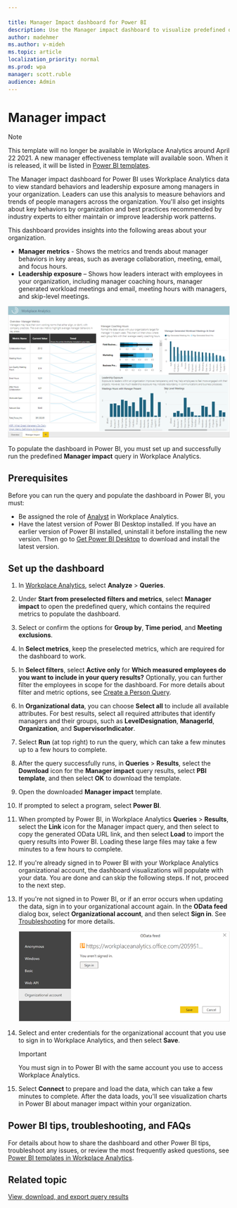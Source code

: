 ```yaml
---

title: Manager Impact dashboard for Power BI
description: Use the Manager impact dashboard to visualize predefined data from Workplace Analytics in Power BI
author: madehmer
ms.author: v-mideh
ms.topic: article
localization_priority: normal 
ms.prod: wpa
manager: scott.ruble
audience: Admin
---
```


# Manager impact

>[!Note]
>This template will no longer be available in Workplace Analytics around April 22 2021. A new manager effectiveness template will available soon. When it is released, it will be listed in [Power BI templates](power-bi-intro.md).

The Manager impact dashboard for Power BI uses Workplace Analytics data to view standard behaviors and leadership exposure among managers in your organization. Leaders can use this analysis to measure behaviors and trends of people managers across the organization. You'll also get insights about key behaviors by organization and best practices recommended by industry experts to either maintain or improve leadership work patterns.

This dashboard provides insights into the following areas about your organization.

* **Manager metrics** - Shows the metrics and trends about manager behaviors in key areas, such as average collaboration, meeting, email, and focus hours.
* **Leadership exposure** – Shows how leaders interact with employees in your organization, including manager coaching hours, manager generated workload meetings and email, meeting hours with managers, and skip-level meetings.

![Manager Impact dashboard in Power BI](../Images/WpA/tutorials/pbi-manager-impact.png)

To populate the dashboard in Power BI, you must set up and successfully run the predefined **Manager impact** query in Workplace Analytics.

## Prerequisites

Before you can run the query and populate the dashboard in Power BI, you must:

* Be assigned the role of [Analyst](../use/user-roles.md) in Workplace Analytics.
* Have the latest version of Power BI Desktop installed. If you have an earlier version of Power BI installed, uninstall it before installing the new version. Then go to [Get Power BI Desktop](https://www.microsoft.com/p/power-bi-desktop/9ntxr16hnw1t?activetab=pivot:overviewtab) to download and install the latest version.

## Set up the dashboard

1. In [Workplace Analytics](https://workplaceanalytics.office.com/), select **Analyze** > **Queries**.
2. Under **Start from preselected filters and metrics**, select **Manager impact** to open the predefined query, which contains the required metrics to populate the dashboard.
3. Select or confirm the options for **Group by**, **Time period**, and **Meeting exclusions**.
4. In **Select metrics**, keep the preselected metrics, which are required for the dashboard to work.
5. In **Select filters**, select **Active only** for **Which measured employees do you want to include in your query results?** Optionally, you can further filter the employees in scope for the dashboard. For more details about filter and metric options, see [Create a Person Query](./person-queries.md).
6. In **Organizational data**, you can choose **Select all** to include all available attributes. For best results, select all required attributes that identify managers and their groups, such as **LevelDesignation**, **ManagerId**, **Organization**, and **SupervisorIndicator**.
7. Select **Run** (at top right) to run the query, which can take a few minutes up to a few hours to complete.
8. After the query successfully runs, in **Queries** > **Results**, select the **Download** icon for the **Manager impact** query results, select **PBI template**, and then select **OK** to download the template.
9. Open the downloaded **Manager impact** template.
10. If prompted to select a program, select **Power BI**.
11. When prompted by Power BI, in Workplace Analytics **Queries** > **Results**, select the **Link** icon for the Manager impact query, and then select to copy the generated OData URL link, and then select **Load** to import the query results into Power BI. Loading these large files may take a few minutes to a few hours to complete.
12. If you're already signed in to Power BI with your Workplace Analytics organizational account, the dashboard visualizations will populate with your data. You are done and can skip the following steps. If not, proceed to the next step.
13. If you're not signed in to Power BI, or if an error occurs when updating the data, sign in to your organizational account again. In the **OData feed** dialog box, select **Organizational account**, and then select **Sign in**. See [Troubleshooting](../tutorials/power-bi-templates.md#troubleshooting) for more details.

    ![Power BI sign in](../Images/WpA/Tutorials/pbi-sign-in.png)

14. Select and enter credentials for the organizational account that you use to sign in to Workplace Analytics, and then select **Save**.

     >[!Important]
     >You must sign in to Power BI with the same account you use to access Workplace Analytics.

15. Select **Connect** to prepare and load the data, which can take a few minutes to complete. After the data loads, you'll see visualization charts in Power BI about manager impact within your organization.

## Power BI tips, troubleshooting, and FAQs

For details about how to share the dashboard and other Power BI tips, troubleshoot any issues, or review the most frequently asked questions, see [Power BI templates in Workplace Analytics](../tutorials/power-bi-templates.md).

## Related topic

[View, download, and export query results](../use/view-download-and-export-query-results.md)
